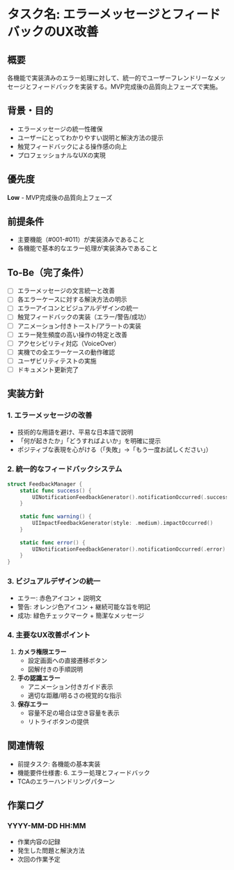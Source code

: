 # タスク名: エラーメッセージとフィードバックのUX改善

## 概要
各機能で実装済みのエラー処理に対して、統一的でユーザーフレンドリーなメッセージとフィードバックを実装する。MVP完成後の品質向上フェーズで実施。

## 背景・目的
- エラーメッセージの統一性確保
- ユーザーにとってわかりやすい説明と解決方法の提示
- 触覚フィードバックによる操作感の向上
- プロフェッショナルなUXの実現

## 優先度
**Low** - MVP完成後の品質向上フェーズ

## 前提条件
- 主要機能（#001-#011）が実装済みであること
- 各機能で基本的なエラー処理が実装済みであること

## To-Be（完了条件）
- [ ] エラーメッセージの文言統一と改善
- [ ] 各エラーケースに対する解決方法の明示
- [ ] エラーアイコンとビジュアルデザインの統一
- [ ] 触覚フィードバックの実装（エラー/警告/成功）
- [ ] アニメーション付きトースト/アラートの実装
- [ ] エラー発生頻度の高い操作の特定と改善
- [ ] アクセシビリティ対応（VoiceOver）
- [ ] 実機での全エラーケースの動作確認
- [ ] ユーザビリティテストの実施
- [ ] ドキュメント更新完了

## 実装方針

### 1. エラーメッセージの改善
- 技術的な用語を避け、平易な日本語で説明
- 「何が起きたか」「どうすればよいか」を明確に提示
- ポジティブな表現を心がける（「失敗」→「もう一度お試しください」）

### 2. 統一的なフィードバックシステム
```swift
struct FeedbackManager {
    static func success() {
        UINotificationFeedbackGenerator().notificationOccurred(.success)
    }
    
    static func warning() {
        UIImpactFeedbackGenerator(style: .medium).impactOccurred()
    }
    
    static func error() {
        UINotificationFeedbackGenerator().notificationOccurred(.error)
    }
}
```

### 3. ビジュアルデザインの統一
- エラー: 赤色アイコン + 説明文
- 警告: オレンジ色アイコン + 継続可能な旨を明記
- 成功: 緑色チェックマーク + 簡潔なメッセージ

### 4. 主要なUX改善ポイント
1. **カメラ権限エラー**
   - 設定画面への直接遷移ボタン
   - 図解付きの手順説明
2. **手の認識エラー**
   - アニメーション付きガイド表示
   - 適切な距離/明るさの視覚的な指示
3. **保存エラー**
   - 容量不足の場合は空き容量を表示
   - リトライボタンの提供

## 関連情報
- 前提タスク: 各機能の基本実装
- 機能要件仕様書: 6. エラー処理とフィードバック
- TCAのエラーハンドリングパターン

## 作業ログ
### YYYY-MM-DD HH:MM
- 作業内容の記録
- 発生した問題と解決方法
- 次回の作業予定
